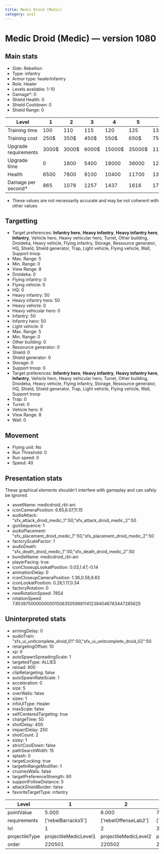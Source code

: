 ```yaml
---
title: Medic Droid (Medic)
category: unit
---
```


# Medic Droid (Medic) — version 1080

## Main stats

  * Side: Rebellion
  * Type: infantry
  * Armor type: healerInfantry
  * Role: Healer
  * Levels available: 1-10
  * Damage*: 0
  * Shield Health: 0
  * Shield Cooldown: 0
  * Shield Range: 0

|Level               |1    |2    |3    |4     |5     |6      |7      |8      |9       |10      |
|--------------------|-----|-----|-----|------|------|-------|-------|-------|--------|--------|
|Training time       |100  |110  |115  |120   |125   |130    |135    |140    |145     |150     |
|Training cost       |250$ |350$ |450$ |550$  |650$  |750$   |850$   |1000$  |1050$   |1150$   |
|Upgrade requirements|3000$|3000$|6000$|15000$|35000$|115000$|175000$|350000$|1000000$|2000000$|
|Upgrade time        |0    |1800 |5400 |18000 |36000 |129600 |216000 |345600 |518400  |777600  |
|Health              |6500 |7800 |9100 |10400 |11700 |13000  |14300  |15600  |16900   |19500   |
|Damage per second*  |865  |1078 |1257 |1437  |1616  |1795   |1976   |2155   |2334    |2693    |

* These values are not necessarily accurate and may be not coherent with other values

## Targetting

  * Target preferences: **Infantry hero**, **Heavy infantry**, **Heavy infantry hero**, **Infantry**, Vehicle hero, Heavy vehicular hero, Turret, Other building, Droideka, Heavy vehicle, Flying infantry, Storage, Ressource generator, HQ, Shield, Shield generator, Trap, Light vehicle, Flying vehicle, Wall, Support troop
  * Max. Range: 5
  * Min. Range: 0
  * View Range: 8
  * Droideka: 0
  * Flying infantry: 0
  * Flying vehicle: 0
  * HQ: 0
  * Heavy infantry: 50
  * Heavy infantry hero: 50
  * Heavy vehicle: 0
  * Heavy vehicular hero: 0
  * Infantry: 50
  * Infantry hero: 50
  * Light vehicle: 0
  * Max. Range: 5
  * Min. Range: 0
  * Other building: 0
  * Ressource generator: 0
  * Shield: 0
  * Shield generator: 0
  * Storage: 0
  * Support troop: 0
  * Target preferences: **Infantry hero**, **Heavy infantry**, **Heavy infantry hero**, **Infantry**, Vehicle hero, Heavy vehicular hero, Turret, Other building, Droideka, Heavy vehicle, Flying infantry, Storage, Ressource generator, HQ, Shield, Shield generator, Trap, Light vehicle, Flying vehicle, Wall, Support troop
  * Trap: 0
  * Turret: 0
  * Vehicle hero: 0
  * View Range: 8
  * Wall: 0

## Movement

  * Flying unit: No
  * Run Threshold: 0
  * Run speed: 0
  * Speed: 40

## Presentation stats

These graphical elements shouldn't interfere with gameplay and can safely be ignored.

  * assetName: medicdroid_rbl-ani
  * iconCameraPosition: 6.65,6.07,11.15
  * audioAttack: "sfx_attack_droid_medic_1":50,"sfx_attack_droid_medic_2":50
  * gunSequence: 1
  * audioPlacement: "sfx_placement_droid_medic_1":50,"sfx_placement_droid_medic_2":50
  * factoryScaleFactor: 1
  * audioDeath: "sfx_death_droid_medic_1":50,"sfx_death_droid_medic_2":50
  * bundleName: medicdroid_rbl-ani
  * playerFacing: true
  * iconCloseupLookatPosition: 0.03,1.47,-0.14
  * animationDelay: 0
  * iconCloseupCameraPosition: 1.36,0.58,8.63
  * iconLookatPosition: 0.26,1.17,0.34
  * factoryRotation: 0
  * newRotationSpeed: 7854
  * rotationSpeed: 7.8539750000000001506350599811412394046783447265625

## Uninterpreted stats

  * armingDelay: 0
  * audioTrain: "sfx_ui_unitcomplete_droid_01":50,"sfx_ui_unitcomplete_droid_02":50
  * retargetingOffset: 10
  * xp: 0
  * autoSpawnSpreadingScale: 1
  * targetedType: ALLIES
  * reload: 900
  * clipRetargeting: false
  * autoSpawnRateScale: 1
  * acceleration: 0
  * size: 5
  * overWalls: false
  * sizex: 1
  * infoUIType: Healer
  * maxScale: false
  * selfCenteredTargeting: true
  * chargeTime: 50
  * shotDelay: 400
  * impactDelay: 250
  * shotCount: 2
  * sizey: 1
  * strictCoolDown: false
  * pathSearchWidth: 15
  * splash: 0
  * targetLocking: true
  * targetInRangeModifier: 1
  * crushesWalls: false
  * targetPreferenceStrength: 90
  * supportFollowDistance: 5
  * attackShieldBorder: false
  * favoriteTargetType: infantry

|Level         |1                    |2                    |3                    |4                    |5                    |6                    |7                    |8                    |9                    |10                    |
|--------------|---------------------|---------------------|---------------------|---------------------|---------------------|---------------------|---------------------|---------------------|---------------------|----------------------|
|pointValue    |5.000                |6.000                |7.000                |8.000                |9.000                |10.000               |11.000               |12.000               |13.000               |15.000                |
|requirements  |['rebelBarracks5']   |['rebelOffenseLab2'] |['rebelOffenseLab3'] |['rebelOffenseLab4'] |['rebelOffenseLab5'] |['rebelOffenseLab6'] |['rebelOffenseLab7'] |['rebelOffenseLab8'] |['rebelOffenseLab9'] |['rebelOffenseLab10'] |
|lvl           |1                    |2                    |3                    |4                    |5                    |6                    |7                    |8                    |9                    |10                    |
|projectileType|projectileMedicLevel1|projectileMedicLevel2|projectileMedicLevel3|projectileMedicLevel4|projectileMedicLevel5|projectileMedicLevel6|projectileMedicLevel7|projectileMedicLevel8|projectileMedicLevel9|projectileMedicLevel10|
|order         |220501               |220502               |220503               |220504               |220505               |220506               |220507               |220508               |220509               |220510                |

